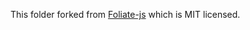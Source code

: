 This folder forked from [Foliate-js](https://github.com/johnfactotum/foliate-js) which is MIT licensed.